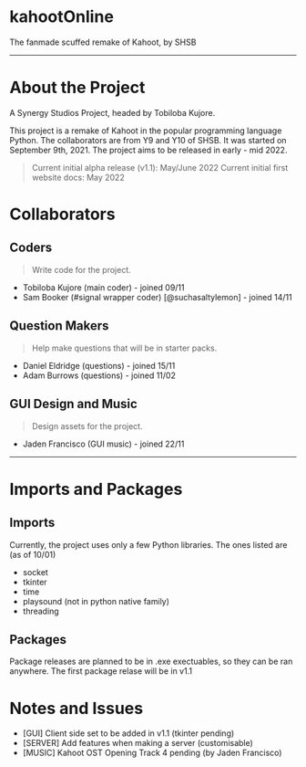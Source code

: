 # kahootOnline
The fanmade scuffed remake of Kahoot, by SHSB

------------------------------

About the Project
=================

A Synergy Studios Project, headed by Tobiloba Kujore.

This project is a remake of Kahoot in the popular programming language Python.
The collaborators are from Y9 and Y10 of SHSB. It was started on September 9th, 2021.
The project aims to be released in early - mid 2022.

> Current initial alpha release (v1.1): May/June 2022
> Current initial first website docs: May 2022

Collaborators
=============

Coders
------

> Write code for the project.
- Tobiloba Kujore (main coder) - joined 09/11
- Sam Booker (#signal wrapper coder) [@suchasaltylemon] - joined 14/11

Question Makers
---------------

> Help make questions that will be in starter packs.
- Daniel Eldridge (questions) - joined 15/11
- Adam Burrows (questions) - joined 11/02

GUI Design and Music
--------------------

> Design assets for the project.
- Jaden Francisco (GUI music) - joined 22/11

---------------

Imports and Packages
====================

Imports
-------

Currently, the project uses only a few Python libraries.
The ones listed are (as of 10/01)

- socket
- tkinter
- time
- playsound (not in python native family)
- threading

Packages
--------

Package releases are planned to be in .exe exectuables, so they can be ran anywhere.
The first package relase will be in v1.1

Notes and Issues
================

- [GUI] Client side set to be added in v1.1 (tkinter pending)
- [SERVER] Add features when making a server (customisable)
- [MUSIC] Kahoot OST Opening Track 4 pending (by Jaden Francisco)
